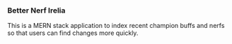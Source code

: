 ### Better Nerf Irelia

This is a MERN stack application to index recent champion buffs and nerfs so that users can find changes more quickly.

